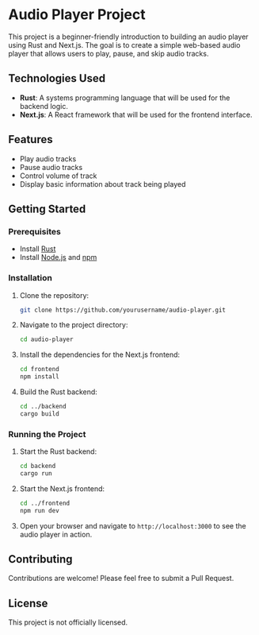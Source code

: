 # Audio Player Project

This project is a beginner-friendly introduction to building an audio player using Rust and Next.js. The goal is to create a simple web-based audio player that allows users to play, pause, and skip audio tracks.

## Technologies Used

- **Rust**: A systems programming language that will be used for the backend logic.
- **Next.js**: A React framework that will be used for the frontend interface.

## Features

- Play audio tracks
- Pause audio tracks
- Control volume of track
- Display basic information about track being played

## Getting Started

### Prerequisites

- Install [Rust](https://www.rust-lang.org/tools/install)
- Install [Node.js](https://nodejs.org/) and [npm](https://www.npmjs.com/)

### Installation

1. Clone the repository:
    ```sh
    git clone https://github.com/yourusername/audio-player.git
    ```
2. Navigate to the project directory:
    ```sh
    cd audio-player
    ```
3. Install the dependencies for the Next.js frontend:
    ```sh
    cd frontend
    npm install
    ```
4. Build the Rust backend:
    ```sh
    cd ../backend
    cargo build
    ```

### Running the Project

1. Start the Rust backend:
    ```sh
    cd backend
    cargo run
    ```
2. Start the Next.js frontend:
    ```sh
    cd ../frontend
    npm run dev
    ```

3. Open your browser and navigate to `http://localhost:3000` to see the audio player in action.

## Contributing

Contributions are welcome! Please feel free to submit a Pull Request.

## License

This project is not officially licensed.